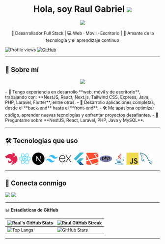 









<h1 align="center"> Hola, soy Raul Gabriel <img src="https://raw.githubusercontent.com/MartinHeinz/MartinHeinz/master/wave.gif" width="30px"> </h1>


<p align="center">
  <a align="center" href="https://github.com/DenverCoder1/readme-typing-svg"><img src="https://readme-typing-svg.herokuapp.com?&font=IBM+Plex+Sans&color=F72EE2&size=25&lines=¡Bienvenido+a+mi+perfil+de+GitHub!;Soy+desarrollador+Full+Stack;Soy+programador+competitivo" /></a>
</p>

<p align="center">
    🚀 Desarrollador Full Stack | 💻 Web · Móvil · Escritorio | 🌱 Amante de la tecnología y el aprendizaje continuo
</p>

![Profile views](https://visitor-badge.laobi.icu/badge?page_id=RaulGabriel.RaulGabriel)
[![GitHub](https://img.shields.io/github/followers/RaulGabriel?label=Follow&style=social)](https://github.com/RaulGabriel)

---

<h2> 🚀 Sobre mí </h2>

<p align="center">
    <img width="200" src="https://avatars.githubusercontent.com/u/00000000?v=4"> <!-- Reemplaza con tu avatar real -->
</p>
- 🌱 Tengo experiencia en desarrollo **web, móvil y de escritorio**, trabajando con:  
  **NestJS, React, Next.js, Tailwind CSS, Express, Java, PHP, Laravel, Flutter**, entre otras.  
- 💼 Desarrollo aplicaciones completas, desde el **back-end** hasta el **front-end**.  
- 🛠 Me apasiona optimizar código, aprender nuevas tecnologías y enfrentar proyectos desafiantes.  
- 💬 Pregúntame sobre **NestJS, React, Laravel, PHP, Java y MySQL**.  

---

<h2> 🛠 Tecnologías que uso </h2>

<a href="#"><img width="40px" src="https://raw.githubusercontent.com/devicons/devicon/master/icons/nestjs/nestjs-plain.svg"></a>
<a href="#"><img width="40px" src="https://raw.githubusercontent.com/devicons/devicon/master/icons/react/react-original.svg"></a>
<a href="#"><img width="40px" src="https://raw.githubusercontent.com/devicons/devicon/master/icons/nextjs/nextjs-original.svg"></a>
<a href="#"><img width="40px" src="https://raw.githubusercontent.com/devicons/devicon/master/icons/tailwindcss/tailwindcss-plain.svg"></a>
<a href="#"><img width="40px" src="https://raw.githubusercontent.com/devicons/devicon/master/icons/express/express-original.svg"></a>
<a href="#"><img width="40px" src="https://raw.githubusercontent.com/devicons/devicon/master/icons/flutter/flutter-original.svg"></a>
<a href="#"><img width="40px" src="https://raw.githubusercontent.com/devicons/devicon/master/icons/laravel/laravel-plain.svg"></a>
<a href="#"><img width="40px" src="https://raw.githubusercontent.com/devicons/devicon/master/icons/php/php-original.svg"></a>
<a href="#"><img width="40px" src="https://raw.githubusercontent.com/devicons/devicon/master/icons/java/java-original.svg"></a>
<a href="#"><img width="40px" src="https://raw.githubusercontent.com/devicons/devicon/master/icons/javascript/javascript-original.svg"></a>
<a href="#"><img width="40px" src="https://raw.githubusercontent.com/devicons/devicon/master/icons/mysql/mysql-original.svg"></a>

---

<h2> 🤝 Conecta conmigo </h2>

<a href="https://www.linkedin.com/in/tu-linkedin" target="_blank"><img width="32px" src="https://raw.githubusercontent.com/rahulbanerjee26/githubAboutMeGenerator/main/icons/linked-in-alt.svg"/></a>
<a href="https://github.com/RaulGabriel" target="_blank"><img width="32px" src="https://raw.githubusercontent.com/rahulbanerjee26/githubAboutMeGenerator/main/icons/github.svg"/></a>

---

📊 **Estadísticas de GitHub**  

| ![Raul's GitHub Stats](https://github-readme-stats.vercel.app/api?username=RaulGabriel&show_icons=true&theme=tokyonight) | ![Raul GitHub Streak](https://github-readme-streak-stats.herokuapp.com/?user=RaulGabriel&theme=tokyonight) |
| --- | --- |
| ![Top Langs](https://github-readme-stats.vercel.app/api/top-langs/?username=RaulGabriel&theme=tokyonight) | ![GitHub Stars](https://github-readme-stats.vercel.app/api?username=RaulGabriel&show_icons=true&locale=en&count_private=true&hide_rank=true&custom_title=My%20GitHub%20Stats&disable_animations=true&theme=tokyonight) |

---




